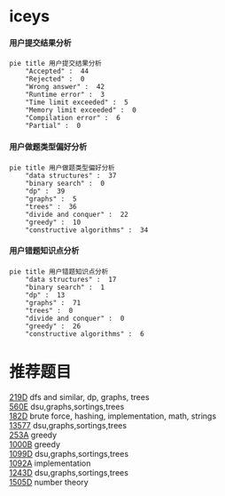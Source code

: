 # iceys

<!-- tabs:start -->



#### **用户提交结果分析**

```mermaid
pie title 用户提交结果分析
    "Accepted" :  44
    "Rejected" :  0
    "Wrong answer" :  42
    "Runtime error" :  3
    "Time limit exceeded" :  5
    "Memory limit exceeded" :  0
    "Compilation error" :  6
    "Partial" :  0
```

#### **用户做题类型偏好分析**

```mermaid
pie title 用户做题类型偏好分析
    "data structures" :  37
    "binary search" :  0
    "dp" :  39
    "graphs" :  5
    "trees" :  36
    "divide and conquer" :  22
    "greedy" :  10
    "constructive algorithms" :  34
```
#### **用户错题知识点分析**

```mermaid
pie title 用户错题知识点分析
    "data structures" :  17
    "binary search" :  1
    "dp" :  13
    "graphs" :  71
    "trees" :  0
    "divide and conquer" :  0
    "greedy" :  26
    "constructive algorithms" :  6
```



<!-- tabs:end -->
# 推荐题目
[219D](https://codeforces.com/contest/219/problem/D)		dfs and similar,
                        dp,
                        graphs,
                        trees		  
[560E](https://codeforces.com/contest/560/problem/E)		dsu,graphs,sortings,trees		  
[182D](https://codeforces.com/contest/182/problem/D)		brute force,
                        hashing,
                        implementation,
                        math,
                        strings		  
[13577](https://codeforces.com/contest/1357/problem/7)		dsu,graphs,sortings,trees		  
[253A](https://codeforces.com/contest/253/problem/A)		greedy		  
[1000B](https://codeforces.com/contest/1000/problem/B)		greedy		  
[1099D](https://codeforces.com/contest/1099/problem/D)		dsu,graphs,sortings,trees		  
[1092A](https://codeforces.com/contest/1092/problem/A)		implementation		  
[1243D](https://codeforces.com/contest/1243/problem/D)		dsu,graphs,sortings,trees		  
[1505D](https://codeforces.com/contest/1505/problem/D)		number theory		  
